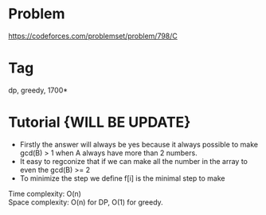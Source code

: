 # Problem
https://codeforces.com/problemset/problem/798/C
# Tag
dp, greedy, 1700*
# Tutorial {WILL BE UPDATE}
  - Firstly the answer will always be yes because it always possible to make gcd(B) > 1 when A always have more than 2 numbers.
  - It easy to regconize that if we can make all the number in the array to even the gcd(B) >= 2
  - To minimize the step we define f[i] is the minimal step to make 


Time complexity: O(n)<br>
Space complexity: O(n) for DP, O(1) for greedy.

